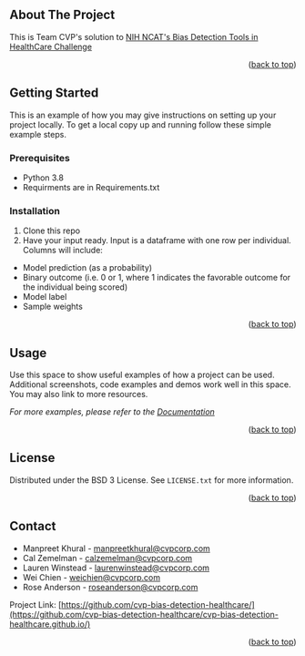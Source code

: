 
<!-- ABOUT THE PROJECT -->
## About The Project

This is Team CVP's solution to [NIH NCAT's Bias Detection Tools in HealthCare Challenge]( https://expeditionhacks.com/bias-detection-healthcare/)

<p align="right">(<a href="#readme-top">back to top</a>)</p>


<!-- GETTING STARTED -->
## Getting Started

This is an example of how you may give instructions on setting up your project locally.
To get a local copy up and running follow these simple example steps.

### Prerequisites

* Python 3.8
* Requirments are in Requirements.txt


### Installation

1. Clone this repo
2. Have your input ready. Input is a dataframe with one row per individual. Columns will include:
* Model prediction (as a probability)
* Binary outcome (i.e. 0 or 1, where 1 indicates the favorable outcome for the individual being scored)
* Model label
* Sample weights
  
<p align="right">(<a href="#readme-top">back to top</a>)</p>



<!-- USAGE EXAMPLES -->
## Usage

Use this space to show useful examples of how a project can be used. Additional screenshots, code examples and demos work well in this space. You may also link to more resources.

_For more examples, please refer to the [Documentation](https://example.com)_

<p align="right">(<a href="#readme-top">back to top</a>)</p>



<!-- LICENSE -->
## License

Distributed under the BSD 3 License. See `LICENSE.txt` for more information.

<p align="right">(<a href="#readme-top">back to top</a>)</p>



<!-- CONTACT -->
## Contact

* Manpreet Khural - manpreetkhural@cvpcorp.com
* Cal Zemelman - calzemelman@cvpcorp.com
* Lauren Winstead - laurenwinstead@cvpcorp.com
* Wei Chien - weichien@cvpcorp.com
* Rose Anderson - roseanderson@cvpcorp.com


Project Link: [https://github.com/cvp-bias-detection-healthcare/](https://github.com/cvp-bias-detection-healthcare/cvp-bias-detection-healthcare.github.io/)

<p align="right">(<a href="#readme-top">back to top</a>)</p>
